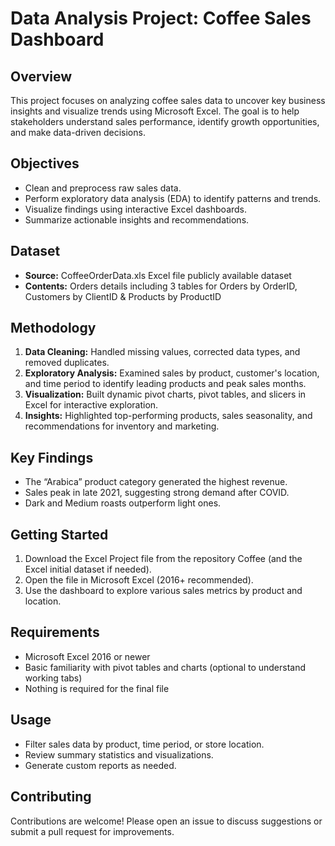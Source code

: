 # Data Analysis Project: Coffee Sales Dashboard

## Overview

This project focuses on analyzing coffee sales data to uncover key business insights and visualize trends using Microsoft Excel. The goal is to help stakeholders understand sales performance, identify growth opportunities, and make data-driven decisions.

## Objectives

- Clean and preprocess raw sales data.
- Perform exploratory data analysis (EDA) to identify patterns and trends.
- Visualize findings using interactive Excel dashboards.
- Summarize actionable insights and recommendations.

## Dataset

- **Source:** CoffeeOrderData.xls Excel file publicly available dataset
- **Contents:** Orders details including 3 tables for Orders by OrderID, Customers by ClientID & Products by ProductID

## Methodology

1. **Data Cleaning:** Handled missing values, corrected data types, and removed duplicates.
2. **Exploratory Analysis:** Examined sales by product, customer's location, and time period to identify leading products and peak sales months.
3. **Visualization:** Built dynamic pivot charts, pivot tables, and slicers in Excel for interactive exploration.
4. **Insights:** Highlighted top-performing products, sales seasonality, and recommendations for inventory and marketing.

## Key Findings

- The “Arabica” product category generated the highest revenue.
- Sales peak in late 2021, suggesting strong demand after COVID.
- Dark and Medium roasts outperform light ones.

## Getting Started

1. Download the Excel Project file from the repository Coffee  (and the Excel initial dataset if needed).
2. Open the file in Microsoft Excel (2016+ recommended).
3. Use the dashboard to explore various sales metrics by product and location.

## Requirements

- Microsoft Excel 2016 or newer
- Basic familiarity with pivot tables and charts (optional to understand working tabs)
- Nothing is required for the final file

## Usage

- Filter sales data by product, time period, or store location.
- Review summary statistics and visualizations.
- Generate custom reports as needed.

## Contributing

Contributions are welcome! Please open an issue to discuss suggestions or submit a pull request for improvements.
